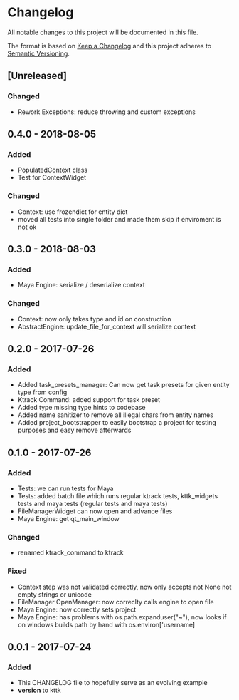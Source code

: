 # Changelog
All notable changes to this project will be documented in this file.

The format is based on [Keep a Changelog](https://keepachangelog.com/en/1.0.0/)
and this project adheres to [Semantic Versioning](https://semver.org/spec/v2.0.0.html).



## [Unreleased]
### Changed
- Rework Exceptions: reduce throwing and custom exceptions
## 0.4.0 - 2018-08-05
### Added
- PopulatedContext class
- Test for ContextWidget
### Changed
- Context: use frozendict for entity dict
- moved all tests into single folder and made them skip if enviroment is not ok
## 0.3.0 - 2018-08-03
### Added
- Maya Engine: serialize / deserialize context
### Changed
- Context: now only takes type and id on construction
- AbstractEngine: update_file_for_context will serialize context
## 0.2.0 - 2017-07-26
### Added
- Added task_presets_manager: Can now get task presets for given entity type from config
- Ktrack Command: added support for task preset
- Added type missing type hints to codebase
- Added name sanitizer to remove all illegal chars from entity names
- Added project_bootstrapper to easily bootstrap a project for testing purposes and easy remove afterwards
## 0.1.0 - 2017-07-26
### Added
- Tests: we can run tests for Maya
- Tests: added batch file which runs regular ktrack tests, kttk_widgets tests and maya tests (regular tests and maya tests)
- FileManagerWidget can now open and advance files
- Maya Engine: get qt_main_window
### Changed
- renamed ktrack_command to ktrack
### Fixed
- Context step was not validated correctly, now only accepts not None not empty strings or unicode
- FileManager OpenManager: now correclty calls engine to open file
- Maya Engine: now correctly sets project
- Maya Engine: has problems with os.path.expanduser("~"), now looks if on windows builds path by hand with os.environ['username]
## 0.0.1 - 2017-07-24
### Added
- This CHANGELOG file to hopefully serve as an evolving example
- __version__ to kttk
